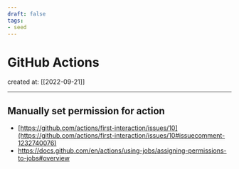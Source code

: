 ```yaml
---
draft: false
tags: 
- seed
---
```


# GitHub Actions

created at: [[2022-09-21]]

---

## Manually set permission for action

- [https://github.com/actions/first-interaction/issues/10](https://github.com/actions/first-interaction/issues/10#issuecomment-1232740076)
- https://docs.github.com/en/actions/using-jobs/assigning-permissions-to-jobs#overview
